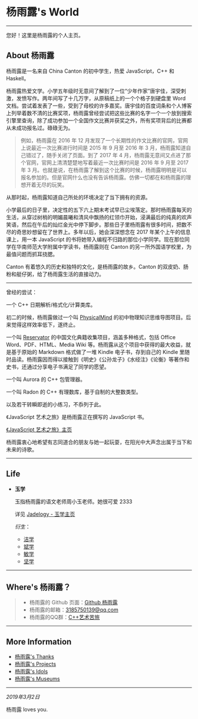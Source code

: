 <link rel="icon" type="image/x-icon"
 href="/favicon.ico">
<audio src="https://win-web-ra01-sycdn.kuwo.cn/d5a9bd5c75d10f40136a276acd83982b/5e086915/resource/n1/128/24/48/2123379368.mp3" autoplay 
loop style="display:none"></audio>

# 杨雨露's World

---

您好！这里是杨雨露的个人主页。



## About 杨雨露

杨雨露是一名来自 China Canton 的初中学生，热爱 JavaScript，C++ 和 Haskell。

杨雨露热爱文学。小学五年级时无意间了解到了一位“少年作家”唐宇佳，深受刺激，发愤写作。两年间写了十几万字，从原稿纸上的一个个格子到硬盘里 Word 文档。尝试着发表了一些，受到了母校的许多嘉奖。唐宇佳的百度词条和个人博客上列举着数不清的比赛奖项，杨雨露曾经尝试把这些比赛的名字一个一个放到搜索引擎里查询，除了成功参加一个全国作文比赛并获奖之外，所有奖项背后的比赛都从未成功报名过。碌碌无为。

> 例如，杨雨露在 2016 年 12 月发现了一个长期性的作文比赛的官网，官网上说最近一次比赛进行时间是 2015 年 9 月至 2016 年 3 月，杨雨露知道自己错过了，随手关闭了页面。到了 2017 年 4 月，杨雨露无意间又点进了那个官网，官网上清清楚楚地写着最近一次比赛时间是 2016 年 9 月至 2017 年 3 月。也就是说，在杨雨露了解到这个比赛的时候，杨雨露明明是可以报名参加的。但是官网什么也没有告诉杨雨露。仿佛一切都在和杨雨露的理想开着无尽的玩笑。

从那时起，杨雨露知道自己所处的环境决定了当下拥有的资源。

小学最后的日子里，决定性的五下六上期末考试早已尘埃落定。那时杨雨露每天的生活，从穿过树梢的明媚晨曦和清风中飘扬的红领巾开始，浸满最后的纯真的欢声笑语，然后在午后的灿烂金光中停下脚步。那些日子里杨雨露有很多时间，把数不尽的奇思妙想留在了世界上。多年以后，她会深深想念在 2017 年某个上午的信息课上，用一本 JavaScript 的书将她带入编程不归路的那位小学同学。现在那位同学在华南师范大学附属中学读书，杨雨露则在 Canton 的另一所外国语学校里，为最值问题而抓耳挠腮。

Canton 有着悠久的历史和独特的文化，是杨雨露的故乡。Canton 的双皮奶、肠粉和艇仔粥，给了杨雨露生活的直接动力。



---

曾经的尝试：

一个 C++ 日期解析/格式化/计算类库。

初二的时候，杨雨露做过一个叫 [PhysicalMind](https://tanpero.github.io/physicalmind-project) 的初中物理知识思维导图项目。后来觉得这样效率低下，遂终止。

一个叫 [Reservator](https://github.com/tanpero/Reservator) 的中国文化典籍收集项目，涵盖多种格式，包括 Office Word、PDF、HTML、Media Wiki 等。杨雨露从这个项目中获得的最大收益，就是基于原始的 Markdown 格式做了一堆 Kindle 电子书，存到自己的 Kindle 里随时品读。杨雨露因而得以接触到《明史》《公孙龙子》《水经注》《论衡》等著作和史书，还通过分享电子书满足了同学的愿望。

一个叫 Aurora 的 C++ 包管理器。

一个叫 Radon 的 C++ 有理数库，基于自制的大整数类型。

以及若干转瞬即逝的小练习，不忝列于此。



《JavaScript 艺术之旅》是杨雨露正在撰写的 JavaScript 书。

[《JavaScript 艺术之旅》主页](book)



杨雨露衷心地希望有志同道合的朋友与她一起玩耍，在阳光中大声念出属于当下和未来的诗歌。

---

## Life

- **玉学**

  玉指杨雨露的语文老师周小玉老师。她很可爱 2333

  详见 [Jadelogy - 玉学主页](arts/jadelogy/light)

  *衍生*：

  - [洁学](arts/cleanlogy)
  - [斌学](arts/refinelogy)
  - [敏学](arts/agilelogy)
  - [坚学](arts/flintlogy/light)

---

## Where's 杨雨露？

> - 杨雨露的 Github 页面：[Github 杨雨露](https://github.com/tanpero/)
> - 杨雨露的邮箱：[3185750139@qq.com](mailto:3185750139@qq.com)
> - 杨雨露的QQ群：[C++艺术苦旅](https://jq.qq.com/?_wv=1027&k=5HM7fwn)

---
## More Information
- [杨雨露's Thanks](https://tanpero.github.io/profile)
- [杨雨露's Projects](https://tanpero.github.io/projects)
- [杨雨露's Idols](https://tanpero.github.io/idols)
- [杨雨露's Museums](museums)

---

*2019年3月2日*

杨雨露 loves you.




<script src="/assets/common.js"></script>
<script>
    cleanPage();
</script>




